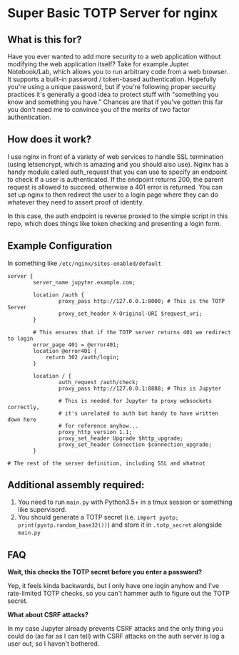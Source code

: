 # Super Basic TOTP Server for nginx

## What is this for?

Have you ever wanted to add more security to a web application without modifying the web application itself? Take for example Jupter Notebook/Lab, which allows you to run arbitrary code from a web browser. It supports a built-in password / token-based authentication. Hopefully you're using a unique password, but if you're following proper security practices it's generally a good idea to protect stuff with "something you know and something you have." Chances are that if you've gotten this far you don't need me to convince you of the merits of two factor authentication.

## How does it work?

I use nginx in front of a variety of web services to handle SSL termination (using letsencrypt, which is amazing and you should also use). Nginx has a handy module called auth_request that you can use to specify an endpoint to check if a user is authenticated. If the endpoint returns 200, the parent request is allowed to succeed, otherwise a 401 error is returned. You can set up nginx to then redirect the user to a login page where they can do whatever they need to assert proof of identity.

In this case, the auth endpoint is reverse proxied to the simple script in this repo, which does things like token checking and presenting a login form.

## Example Configuration

In something like `/etc/nginx/sites-enabled/default`

```
server {
        server_name jupyter.example.com;

        location /auth {
                proxy_pass http://127.0.0.1:8000; # This is the TOTP Server
                proxy_set_header X-Original-URI $request_uri;
        }

        # This ensures that if the TOTP server returns 401 we redirect to login
        error_page 401 = @error401;
        location @error401 {
            return 302 /auth/login;
        }

        location / {
                auth_request /auth/check;
                proxy_pass http://127.0.0.1:8888; # This is Jupyter

                # This is needed for Jupyter to proxy websockets correctly, 
                # it's unrelated to auth but handy to have written down here 
                # for reference anyhow...
                proxy_http_version 1.1;
                proxy_set_header Upgrade $http_upgrade;
                proxy_set_header Connection $connection_upgrade;
        }

# The rest of the server definition, including SSL and whatnot
```

## Additional assembly required:

1. You need to run `main.py` with Python3.5+ in a tmux session or something like supervisord.
2. You should generate a TOTP secret (i.e. `import pyotp; print(pyotp.random_base32())`) and store it in `.totp_secret` alongside `main.py`

## FAQ

**Wait, this checks the TOTP secret before you enter a password?**

Yep, it feels kinda backwards, but I only have one login anyhow and I've rate-limited TOTP checks, so you can't hammer auth to figure out the TOTP secret.

**What about CSRF attacks?**

In my case Jupyter already prevents CSRF attacks and the only thing you could do (as far as I can tell) with CSRF attacks on the auth server is log a user out, so I haven't bothered.
